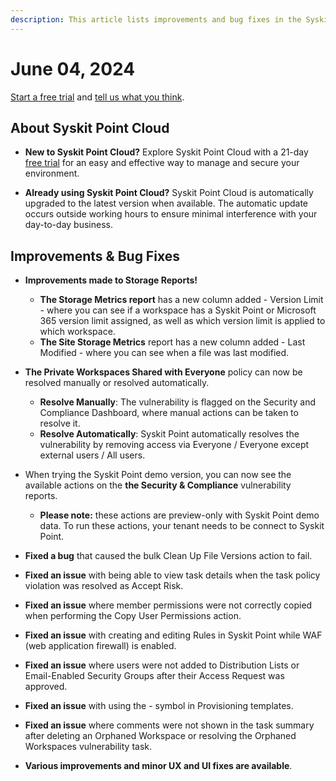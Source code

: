 ```yaml
---
description: This article lists improvements and bug fixes in the Syskit Point Cloud version 2024.3.50.15
---
```


# June 04, 2024

[Start a free trial](https://www.syskit.com/products/point/free-trial/) and [tell us what you think](https://www.syskit.com/company/contact-us/).


## About Syskit Point Cloud

* **New to Syskit Point Cloud?** Explore Syskit Point Cloud with a 21-day [free trial](https://www.syskit.com/products/point/free-trial/) for an easy and effective way to manage and secure your environment.

* **Already using Syskit Point Cloud?** Syskit Point Cloud is automatically upgraded to the latest version when available. The automatic update occurs outside working hours to ensure minimal interference with your day-to-day business.


## Improvements & Bug Fixes

* **Improvements made to Storage Reports!**
  * **The Storage Metrics report** has a new column added - Version Limit - where you can see if a workspace has a Syskit Point or Microsoft 365 version limit assigned, as well as which version limit is applied to which workspace. 
  * **The Site Storage Metrics** report has a new column added - Last Modified - where you can see when a file was last modified.

* **The Private Workspaces Shared with Everyone** policy can now be resolved manually or resolved automatically.
  * **Resolve Manually**: The vulnerability is flagged on the Security and Compliance Dashboard, where manual actions can be taken to resolve it. 
  * **Resolve Automatically**: Syskit Point automatically resolves the vulnerability by removing access via Everyone / Everyone except external users / All users. 

* When trying the Syskit Point demo version, you can now see the available actions on the **the Security & Compliance** vulnerability reports.
  * **Please note:** these actions are preview-only with Syskit Point demo data. To run these actions, your tenant needs to be connect to Syskit Point.

* **Fixed a bug** that caused the bulk Clean Up File Versions action to fail.

* **Fixed an issue** with being able to view task details when the task policy violation was resolved as Accept Risk.  

* **Fixed an issue** where member permissions were not correctly copied when performing the Copy User Permissions action. 

* **Fixed an issue** with creating and editing Rules in Syskit Point while WAF (web application firewall) is enabled. 

* **Fixed an issue** where users were not added to Distribution Lists or Email-Enabled Security Groups after their Access Request was approved. 

* **Fixed an issue** with using the - symbol in Provisioning templates. 

* **Fixed an issue** where comments were not shown in the task summary after deleting an Orphaned Workspace or resolving the Orphaned Workspaces vulnerability task.

* **Various improvements and minor UX and UI fixes are available**.